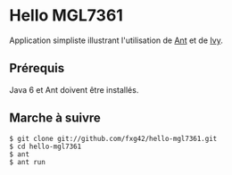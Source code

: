 Hello MGL7361
=============

Application simpliste illustrant l'utilisation de [Ant][ant] et de [Ivy][ivy].

Prérequis
---------

Java 6 et Ant doivent être installés.

Marche à suivre
---------------

    $ git clone git://github.com/fxg42/hello-mgl7361.git
    $ cd hello-mgl7361
    $ ant
    $ ant run

[ant]: http://ant.apache.org/
[ivy]: http://ant.apache.org/ivy/
